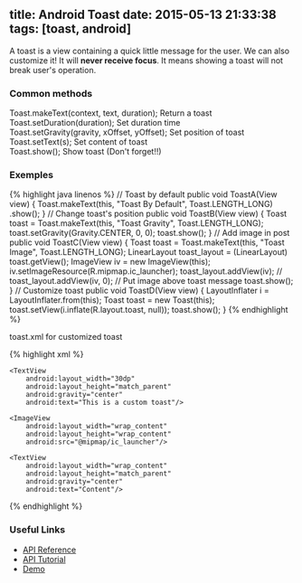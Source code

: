 title: Android Toast
date: 2015-05-13 21:33:38
tags: [toast, android]
---

A toast is a view containing a quick little message for the user. We can also customize it! It will **never receive focus**. It means showing a toast will not break user's operation.

### Common methods

Toast.makeText(context, text, duration);       Return a toast  
Toast.setDuration(duration);                   Set duration time  
Toast.setGravity(gravity, xOffset, yOffset);   Set position of toast  
Toast.setText(s);                              Set content of toast  
Toast.show();                                  Show toast (Don't forget!!)  

### Exemples

{% highlight java linenos %}
	// Toast by default
    public void ToastA(View view) {
        Toast.makeText(this, "Toast By Default", Toast.LENGTH_LONG)
                .show();
    }
    // Change toast's position
    public void ToastB(View view) {
        Toast toast = Toast.makeText(this, "Toast Gravity", Toast.LENGTH_LONG);
        toast.setGravity(Gravity.CENTER, 0, 0);
        toast.show();
    }
    // Add image in post
    public void ToastC(View view) {
        Toast toast = Toast.makeText(this, "Toast Image", Toast.LENGTH_LONG);
        LinearLayout toast_layout = (LinearLayout) toast.getView();
        ImageView iv = new ImageView(this);
        iv.setImageResource(R.mipmap.ic_launcher);
        toast_layout.addView(iv);
        // toast_layout.addView(iv, 0); // Put image above toast message
        toast.show();
    }
    // Customize toast
    public void ToastD(View view) {
        LayoutInflater i = LayoutInflater.from(this);
        Toast toast = new Toast(this);
        toast.setView(i.inflate(R.layout.toast, null));
        toast.show();
    }
{% endhighlight %}

toast.xml for customized toast

{% highlight xml %}
<?xml version="1.0" encoding="utf-8"?>
<LinearLayout xmlns:android="http://schemas.android.com/apk/res/android"
    android:layout_width="match_parent"
    android:layout_height="match_parent"
    android:orientation="vertical">

    <TextView
        android:layout_width="30dp"
        android:layout_height="match_parent"
        android:gravity="center"
        android:text="This is a custom toast"/>

    <ImageView
        android:layout_width="wrap_content"
        android:layout_height="wrap_content"
        android:src="@mipmap/ic_launcher"/>

    <TextView
        android:layout_width="wrap_content"
        android:layout_height="match_parent"
        android:gravity="center"
        android:text="Content"/>
</LinearLayout>
{% endhighlight %}

### Useful Links

* [API Reference](https://developer.android.com/reference/android/widget/Toast.html)
* [API Tutorial](http://developer.android.com/guide/topics/ui/notifiers/toasts.html)
* [Demo](https://github.com/DONGChuan/AndroidDemo/tree/master/Toast)